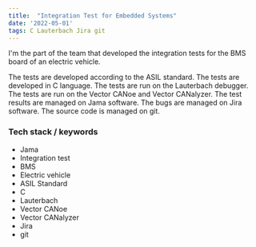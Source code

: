 ```yaml
---
title:  "Integration Test for Embedded Systems"
date: '2022-05-01'
tags: C Lauterbach Jira git 
---
```



I'm the part of the team that developed the integration tests for the BMS board of an electric vehicle.

The tests are developed according to the ASIL standard. The tests are developed in C language. The tests are run on the Lauterbach debugger. The tests are run on the Vector CANoe and Vector CANalyzer. The test results are managed on Jama software. The bugs are managed on Jira software. The source code is managed on git.

### Tech stack / keywords
- Jama
- Integration test
- BMS
- Electric vehicle
- ASIL Standard
- C
- Lauterbach
- Vector CANoe
- Vector CANalyzer
- Jira
- git